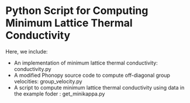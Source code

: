 # Python Script for Computing Minimum Lattice Thermal Conductivity

Here, we include:

* An implementation of minimum lattice thermal conductivity: conductivity.py
* A modified Phonopy source code to compute off-diagonal group velocities: group_velocity.py
* A script to compute minimum lattice thermal conductivity using data in the example foder : get_minikappa.py
